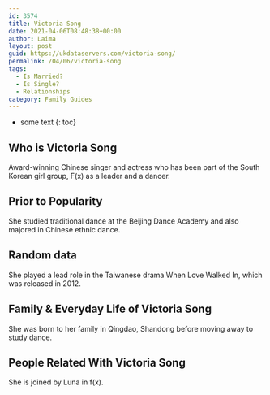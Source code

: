 ```yaml
---
id: 3574
title: Victoria Song
date: 2021-04-06T08:48:38+00:00
author: Laima
layout: post
guid: https://ukdataservers.com/victoria-song/
permalink: /04/06/victoria-song
tags:
  - Is Married?
  - Is Single?
  - Relationships
category: Family Guides
---
```


* some text
{: toc}


## Who is Victoria Song
                  
                  
                  
Award-winning Chinese singer and actress who has been part of the South Korean girl group, F(x) as a leader and a dancer.
                  
              
            
              
            
                
                
                
## Prior to Popularity
                  
                  
                  
She studied traditional dance at the Beijing Dance Academy and also majored in Chinese ethnic dance.
                  
              
            
              
            
                
                
                
## Random data
                  
                  
                  
She played a lead role in the Taiwanese drama When Love Walked In, which was released in 2012.
                  
              
            
              
            
                
                
                
## Family & Everyday Life of Victoria Song
                  
                  
                  
She was born to her family in Qingdao, Shandong before moving away to study dance.
                  
              
            
              
            
                
                
                
## People Related With Victoria Song
                  
                  
                  
She is joined by Luna in f(x).
                  
              
            
              
            
                
              
            
              
              
            
            
              
            
          
          
          